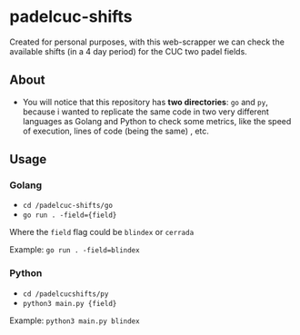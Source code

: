 # padelcuc-shifts
Created for personal purposes, with this web-scrapper we can check the available shifts (in a 4 day period) for the CUC two padel fields.

## About
- You will notice that this repository has **two directories**: `go` and `py`, because i wanted to replicate the same code in two very different languages as Golang and Python to check some metrics, like the speed of execution, lines of code (being the same) , etc.

## Usage
### Golang
- `cd /padelcuc-shifts/go`
- `go run . -field={field}`

Where the `field` flag could be `blindex` or `cerrada`

Example: `go run . -field=blindex`

### Python
- `cd /padelcucshifts/py`
- `python3 main.py {field}`

Example: `python3 main.py blindex`



